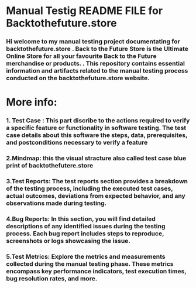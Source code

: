 # Manual Testig README FILE for Backtothefuture.store 

### Hi welcome to my manual testing project documentating for backtothefuture.store . Back to the Future Store is the Ultimate Online Store for all your favourite Back to the Future merchandise or products. . This repository contains essential information and artifacts related to the manual testing process conducted on the backtothefuture.store website.

# More info:

### 1. Test Case : This part discribe to the actions required to verify a specific feature or functionality in software testing. The test case details about this software the steps, data, prerequisites, and postconditions necessary to verify a feature

### 2.Mindmap: this the visual stracture also called test case blue print of backtothefutere.store

### 3.Test Reports: The test reports section provides a breakdown of the testing process, including the executed test cases, actual outcomes, deviations from expected behavior, and any observations made during testing.

### 4.Bug Reports: In this section, you will find detailed descriptions of any identified issues during the testing process. Each bug report includes steps to reproduce, screenshots or logs showcasing the issue.

### 5.Test Metrics: Explore the metrics and measurements collected during the manual testing phase. These metrics encompass key performance indicators, test execution times, bug resolution rates, and more.


